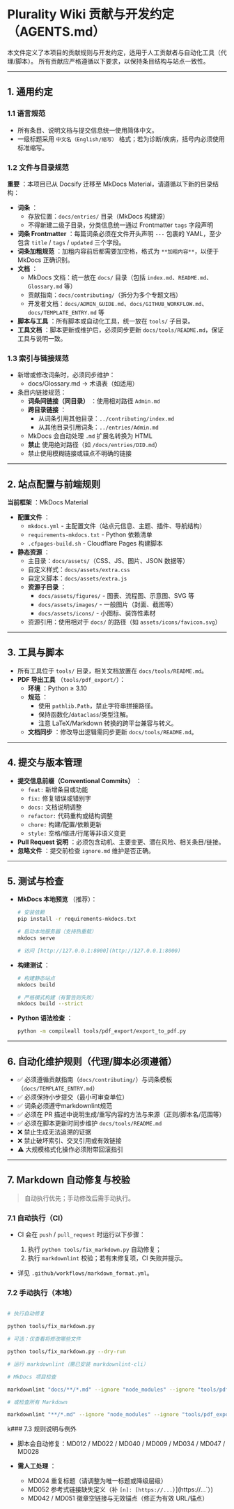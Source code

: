 # Plurality Wiki 贡献与开发约定（AGENTS.md）

本文件定义了本项目的贡献规则与开发约定，适用于人工贡献者与自动化工具（代理/脚本）。
所有贡献应严格遵循以下要求，以保持条目结构与站点一致性。

---

## 1. 通用约定

### 1.1 语言规范

- 所有条目、说明文档与提交信息统一使用简体中文。
- 一级标题采用 `中文名（English/缩写）` 格式；若为诊断/疾病，括号内必须使用标准缩写。

### 1.2 文件与目录规范

**重要** ：本项目已从 Docsify 迁移至 MkDocs Material，请遵循以下新的目录结构：

- **词条** ：
  - 存放位置：`docs/entries/` 目录（MkDocs 构建源）
  - 不得新建二级子目录，分类信息统一通过 Frontmatter `tags` 字段声明
- **词条 Frontmatter** ：每篇词条必须在文件开头声明 `---` 包裹的 YAML，至少包含 `title` / `tags` / `updated` 三个字段。
- **词条加粗规范** ：加粗内容前后都需要加空格，格式为 ` **加粗内容** `，以便于 MkDocs 正确识别。
- **文档** ：
  - MkDocs 文档：统一放在 `docs/` 目录（包括 `index.md`、`README.md`、`Glossary.md` 等）
  - 贡献指南：`docs/contributing/`（拆分为多个专题文档）
  - 开发者文档：`docs/ADMIN_GUIDE.md`、`docs/GITHUB_WORKFLOW.md`、`docs/TEMPLATE_ENTRY.md` 等
- **脚本与工具** ：所有脚本或自动化工具，统一放在 `tools/` 子目录。
- **工具文档** ：脚本更新或维护后，必须同步更新 `docs/tools/README.md`，保证工具与说明一致。

### 1.3 索引与链接规范

- 新增或修改词条时，必须同步维护：
  - docs/Glossary.md → 术语表（如适用）
- 条目内链接规范：
  - **词条间链接（同目录）** ：使用相对路径 `Admin.md`
  - **跨目录链接** ：
    - 从词条引用其他目录：`../contributing/index.md`
    - 从其他目录引用词条：`../entries/Admin.md`
  - MkDocs 会自动处理 `.md` 扩展名转换为 HTML
  - **禁止** 使用绝对路径（如 `/docs/entries/DID.md`）
  - 禁止使用模糊链接或锚点不明确的链接

---

## 2. 站点配置与前端规则

**当前框架** ：MkDocs Material

- **配置文件** ：
  - `mkdocs.yml` - 主配置文件（站点元信息、主题、插件、导航结构）
  - `requirements-mkdocs.txt` - Python 依赖清单
  - `.cfpages-build.sh` - Cloudflare Pages 构建脚本
- **静态资源** ：
  - 主目录：`docs/assets/`（CSS、JS、图片、JSON 数据等）
  - 自定义样式：`docs/assets/extra.css`
  - 自定义脚本：`docs/assets/extra.js`
  - **资源子目录** ：
    - `docs/assets/figures/` - 图表、流程图、示意图、SVG 等
    - `docs/assets/images/` - 一般图片（封面、截图等）
    - `docs/assets/icons/` - 小图标、装饰性素材
  - 资源引用：使用相对于 `docs/` 的路径（如 `assets/icons/favicon.svg`）

---

## 3. 工具与脚本

- 所有工具位于 `tools/` 目录，相关文档放置在 `docs/tools/README.md`。
- **PDF 导出工具** （`tools/pdf_export/`）：
  - **环境** ：Python ≥ 3.10
  - **规范** ：
    - 使用 `pathlib.Path`，禁止字符串拼接路径。
    - 保持函数化/`dataclass`/类型注解。
    - 注意 LaTeX/Markdown 转换的跨平台兼容与转义。
  - **文档同步** ：修改导出逻辑需同步更新 `docs/tools/README.md`。

---

## 4. 提交与版本管理

- **提交信息前缀（Conventional Commits）** ：
  - `feat:` 新增条目或功能
  - `fix:` 修复错误或错别字
  - `docs:` 文档说明调整
  - `refactor:` 代码重构或结构调整
  - `chore:` 构建/配置/依赖更新
  - `style:` 空格/缩进/行尾等非语义变更
- **Pull Request 说明** ：必须包含动机、主要变更、潜在风险、相关条目/链接。
- **忽略文件** ：提交前检查 `ignore.md` 维护是否正确。

---

## 5. 测试与检查

- **MkDocs 本地预览** （推荐）：

  ```bash
  # 安装依赖
  pip install -r requirements-mkdocs.txt

  # 启动本地服务器（支持热重载）
  mkdocs serve

  # 访问 [http://127.0.0.1:8000](http://127.0.0.1:8000)
  ```

- **构建测试** ：

  ```bash
  # 构建静态站点
  mkdocs build

  # 严格模式构建（有警告则失败）
  mkdocs build --strict
  ```

- **Python 语法检查** ：

  ```bash
  python -m compileall tools/pdf_export/export_to_pdf.py
  ```

---

## 6. 自动化维护规则（代理/脚本必须遵循）

- ✅ 必须遵循贡献指南（`docs/contributing/`）与词条模板（`docs/TEMPLATE_ENTRY.md`）
- ✅ 必须保持小步提交（最小可审查单位）
- ✅ 词条必须遵守markdownlint规范
- ✅ 必须在 PR 描述中说明生成/重写内容的方法与来源（正则/脚本名/范围等）
- ✅ 必须在脚本更新时同步维护 `docs/tools/README.md`
- ❌ 禁止生成无法追溯的证据
- ❌ 禁止破坏索引、交叉引用或有效链接
- ⚠️ 大规模格式化操作必须附带回滚指引

---

## 7. Markdown 自动修复与校验

> 自动执行优先；手动修改后需手动执行。

### 7.1 自动执行（CI）

- CI 会在 `push` / `pull_request` 时运行以下步骤：

  1. 执行 `python tools/fix_markdown.py` 自动修复；
  2. 执行 `markdownlint` 校验；若有未修复项，CI 失败并提示。
- 详见 `.github/workflows/markdown_format.yml`。

### 7.2 手动执行（本地）

```bash

# 执行自动修复

python tools/fix_markdown.py

# 可选：仅查看将修改哪些文件

python tools/fix_markdown.py --dry-run

# 运行 markdownlint（需已安装 markdownlint-cli）

# MkDocs 项目检查

markdownlint "docs/**/*.md" --ignore "node_modules" --ignore "tools/pdf_export/vendor"

# 或检查所有 Markdown

markdownlint "**/*.md" --ignore "node_modules" --ignore "tools/pdf_export/vendor" --ignore "site"
```

k### 7.3 规则说明与例外

- 脚本会自动修复：MD012 / MD022 / MD040 / MD009 / MD034 / MD047 / MD028
- **需人工处理** ：

  - MD024 重复标题（请调整为唯一标题或降级层级）
  - MD052 参考式链接缺失定义（补 `[n]: [https://...`）](https://...`）)
  - MD042 / MD051 徽章空链接与无效锚点（修正为有效 URL/锚点）
